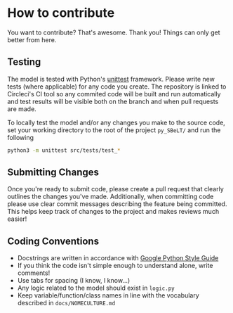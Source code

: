 # How to contribute

You want to contribute? That's awesome. Thank you! Things can only get better from here. 

## Testing

The model is tested with Python's [unittest](https://docs.python.org/3/library/unittest.html) framework. Please write new tests (where applicable) for any code you create. The repository is linked to Circleci's CI tool so any commited code will be built and run automatically and test results will be visible both on the branch and when pull requests are made.

To locally test the model and/or any changes you make to the source code, set your working directory to the root of the project `py_SBeLT/` and run the following

```bash
python3 -m unittest src/tests/test_*
```

## Submitting Changes

Once you're ready to submit code, please create a pull request that clearly outlines the changes you've made. Additionally, when committing code please use 
clear commit messages describing the feature being committed. This helps keep track of changes to the project and makes reviews much easier!

## Coding Conventions

- Docstrings are written in accordance with [Google Python Style Guide](http://google.github.io/styleguide/pyguide.html)
- If you think the code isn't simple enough to understand alone, write comments!
- Use tabs for spacing (I know, I know...)
- Any logic related to the model should exist in `logic.py`
- Keep variable/function/class names in line with the vocabulary described in `docs/NOMECULTURE.md`
